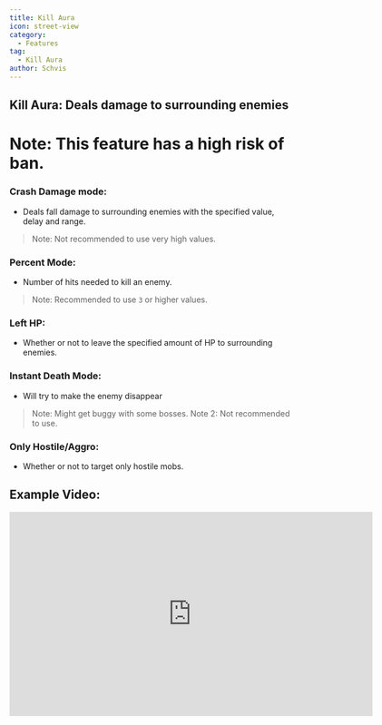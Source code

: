 ```yaml
---
title: Kill Aura
icon: street-view
category:
  - Features
tag:
  - Kill Aura
author: Schvis
---
```


## Kill Aura: Deals damage to surrounding enemies
# Note: This feature has a high risk of ban.
### Crash Damage mode:
- Deals fall damage to surrounding enemies with the specified value, delay and range.
> Note: Not recommended to use very high values.
### Percent Mode:
- Number of hits needed to kill an enemy.
> Note: Recommended to use `3` or higher values.
### Left HP:
- Whether or not to leave the specified amount of HP to surrounding enemies.
### Instant Death Mode:
- Will try to make the enemy disappear
> Note: Might get buggy with some bosses.
> Note 2: Not recommended to use.
### Only Hostile/Aggro:
- Whether or not to target only hostile mobs.

## Example Video:

<iframe width="640" height="360" src="https://www.youtube.com/embed/NiAh00VBy-w?list=PL5eI1Tb64p56g27qfYk7VuFTz4FK6YrKa" title="Korepi - Kill Aura" frameborder="0" allow="accelerometer; autoplay; clipboard-write; encrypted-media; gyroscope; picture-in-picture; web-share" allowfullscreen></iframe>




